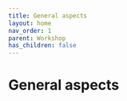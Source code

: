 ```yaml
---
title: General aspects
layout: home
nav_order: 1
parent: Workshop
has_children: false
---
```


# General aspects